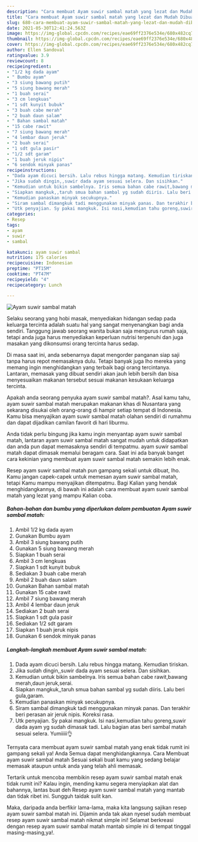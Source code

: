 ```yaml
---
description: "Cara membuat Ayam suwir sambal matah yang lezat dan Mudah Dibuat"
title: "Cara membuat Ayam suwir sambal matah yang lezat dan Mudah Dibuat"
slug: 680-cara-membuat-ayam-suwir-sambal-matah-yang-lezat-dan-mudah-dibuat
date: 2021-05-30T12:41:24.563Z
image: https://img-global.cpcdn.com/recipes/eae69ff2376e534e/680x482cq70/ayam-suwir-sambal-matah-foto-resep-utama.jpg
thumbnail: https://img-global.cpcdn.com/recipes/eae69ff2376e534e/680x482cq70/ayam-suwir-sambal-matah-foto-resep-utama.jpg
cover: https://img-global.cpcdn.com/recipes/eae69ff2376e534e/680x482cq70/ayam-suwir-sambal-matah-foto-resep-utama.jpg
author: Ellen Sandoval
ratingvalue: 3.9
reviewcount: 8
recipeingredient:
- "1/2 kg dada ayam"
- " Bumbu ayam"
- "3 siung bawang putih"
- "5 siung bawang merah"
- "1 buah serai"
- "3 cm lengkuas"
- "1 sdt kunyit bubuk"
- "3 buah cabe merah"
- "2 buah daun salam"
- " Bahan sambal matah"
- "15 cabe rawit"
- "7 siung bawang merah"
- "4 lembar daun jeruk"
- "2 buah serai"
- "1 sdt gula pasir"
- "1/2 sdt garam"
- "1 buah jeruk nipis"
- "6 sendok minyak panas"
recipeinstructions:
- "Dada ayam dicuci bersih. Lalu rebus hingga matang. Kemudian tiriskan."
- "Jika sudah dingin,,suwir dada ayam sesuai selera. Dan sisihkan."
- "Kemudian untuk bikin sambelnya. Iris semua bahan cabe rawit,bawang merah,daun jeruk,serai."
- "Siapkan mangkuk,,taruh smua bahan sambal yg sudah diiris. Lalu beri gula,garam."
- "Kemudian panaskan minyak secukupnya."
- "Siram sambal dimangkuk tadi menggunakan minyak panas. Dan terakhir beri perasan air jeruk nipis. Koreksi rasa."
- "Utk penyajian. Sy pakai mangkuk. Isi nasi,kemudian tahu goreng,suwir dada ayam yg sudah dimasak tadi. Lalu bagian atas beri sambal matah sesuai selera. Yumiiiii👌"
categories:
- Resep
tags:
- ayam
- suwir
- sambal

katakunci: ayam suwir sambal 
nutrition: 175 calories
recipecuisine: Indonesian
preptime: "PT15M"
cooktime: "PT47M"
recipeyield: "4"
recipecategory: Lunch

---
```



![Ayam suwir sambal matah](https://img-global.cpcdn.com/recipes/eae69ff2376e534e/680x482cq70/ayam-suwir-sambal-matah-foto-resep-utama.jpg)

Selaku seorang yang hobi masak, menyediakan hidangan sedap pada keluarga tercinta adalah suatu hal yang sangat menyenangkan bagi anda sendiri. Tanggung jawab seorang  wanita bukan saja mengurus rumah saja, tetapi anda juga harus menyediakan keperluan nutrisi terpenuhi dan juga masakan yang dikonsumsi orang tercinta harus sedap.

Di masa  saat ini, anda sebenarnya dapat mengorder panganan siap saji tanpa harus repot memasaknya dulu. Tetapi banyak juga lho mereka yang memang ingin menghidangkan yang terbaik bagi orang tercintanya. Lantaran, memasak yang dibuat sendiri akan jauh lebih bersih dan bisa menyesuaikan makanan tersebut sesuai makanan kesukaan keluarga tercinta. 



Apakah anda seorang penyuka ayam suwir sambal matah?. Asal kamu tahu, ayam suwir sambal matah merupakan makanan khas di Nusantara yang sekarang disukai oleh orang-orang di hampir setiap tempat di Indonesia. Kamu bisa menyajikan ayam suwir sambal matah olahan sendiri di rumahmu dan dapat dijadikan camilan favorit di hari liburmu.

Anda tidak perlu bingung jika kamu ingin menyantap ayam suwir sambal matah, lantaran ayam suwir sambal matah sangat mudah untuk didapatkan dan anda pun dapat memasaknya sendiri di tempatmu. ayam suwir sambal matah dapat dimasak memalui beragam cara. Saat ini ada banyak banget cara kekinian yang membuat ayam suwir sambal matah semakin lebih enak.

Resep ayam suwir sambal matah pun gampang sekali untuk dibuat, lho. Kamu jangan capek-capek untuk memesan ayam suwir sambal matah, tetapi Kamu mampu menyajikan ditempatmu. Bagi Kalian yang hendak menghidangkannya, di bawah ini adalah cara membuat ayam suwir sambal matah yang lezat yang mampu Kalian coba.

<!--inarticleads1-->

##### Bahan-bahan dan bumbu yang diperlukan dalam pembuatan Ayam suwir sambal matah:

1. Ambil 1/2 kg dada ayam
1. Gunakan  Bumbu ayam
1. Ambil 3 siung bawang putih
1. Gunakan 5 siung bawang merah
1. Siapkan 1 buah serai
1. Ambil 3 cm lengkuas
1. Siapkan 1 sdt kunyit bubuk
1. Sediakan 3 buah cabe merah
1. Ambil 2 buah daun salam
1. Gunakan  Bahan sambal matah
1. Gunakan 15 cabe rawit
1. Ambil 7 siung bawang merah
1. Ambil 4 lembar daun jeruk
1. Sediakan 2 buah serai
1. Siapkan 1 sdt gula pasir
1. Sediakan 1/2 sdt garam
1. Siapkan 1 buah jeruk nipis
1. Gunakan 6 sendok minyak panas




<!--inarticleads2-->

##### Langkah-langkah membuat Ayam suwir sambal matah:

1. Dada ayam dicuci bersih. Lalu rebus hingga matang. Kemudian tiriskan.
1. Jika sudah dingin,,suwir dada ayam sesuai selera. Dan sisihkan.
1. Kemudian untuk bikin sambelnya. Iris semua bahan cabe rawit,bawang merah,daun jeruk,serai.
1. Siapkan mangkuk,,taruh smua bahan sambal yg sudah diiris. Lalu beri gula,garam.
1. Kemudian panaskan minyak secukupnya.
1. Siram sambal dimangkuk tadi menggunakan minyak panas. Dan terakhir beri perasan air jeruk nipis. Koreksi rasa.
1. Utk penyajian. Sy pakai mangkuk. Isi nasi,kemudian tahu goreng,suwir dada ayam yg sudah dimasak tadi. Lalu bagian atas beri sambal matah sesuai selera. Yumiiiii👌




Ternyata cara membuat ayam suwir sambal matah yang enak tidak rumit ini gampang sekali ya! Anda Semua dapat menghidangkannya. Cara Membuat ayam suwir sambal matah Sesuai sekali buat kamu yang sedang belajar memasak ataupun untuk anda yang telah ahli memasak.

Tertarik untuk mencoba membikin resep ayam suwir sambal matah enak tidak rumit ini? Kalau ingin, mending kamu segera menyiapkan alat dan bahannya, lantas buat deh Resep ayam suwir sambal matah yang mantab dan tidak ribet ini. Sungguh taidak sulit kan. 

Maka, daripada anda berfikir lama-lama, maka kita langsung sajikan resep ayam suwir sambal matah ini. Dijamin anda tak akan nyesel sudah membuat resep ayam suwir sambal matah nikmat simple ini! Selamat berkreasi dengan resep ayam suwir sambal matah mantab simple ini di tempat tinggal masing-masing,ya!.

